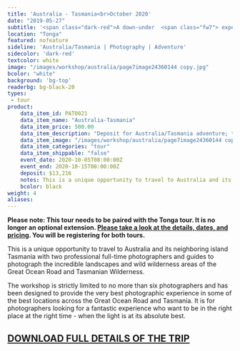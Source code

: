 ```yaml
---
title: 'Australia - Tasmania<br>October 2020'
date: "2019-05-27"
subtitle: '<span class="dark-red">A down-under  <span class="fw7"> experience</span> with Les Picker.</span>'
location: "Tonga"
featured: nofeature
sideline: 'Australia/Tasmania | Photography | Adventure'
sidecolor: 'dark-red'
textcolor: white
image: "/images/workshop/australia/page7image24360144 copy.jpg"
bcolor: "white"
background: 'bg-top'
readerbg: bg-black-20
types:
 - tour
product:
    data_item_id: PAT0021
    data_item_name: "Australia-Tasmania"
    data_item_price: 500.00
    data_item_description: "Deposit for Australia/Tasmania adventure; total price $13,216."
    data_item_image: "/images/workshop/australia/page7image24360144 copy.jpg"
    data_item_categories: "tour"
    data_item_shippable: "false"
    event_date: 2020-10-05T08:00:00Z
    event_end: 2020-10-15T08:00:00Z
    deposit: $13,216
    notes: This is a unique opportunity to travel to Australia and its neighboring island Tasmania with two professional full-time photographers and guides to photograph the incredible landscapes and wild wilderness areas of the Great Ocean Road and Tasmanian Wilderness. $13,216 per person double occupancy. After initial $500 payment, you will immediately be billed $4,500, to be paid by check. Final payment of $8,216 is due on April 30, 2020. Deposits are refundable as follows; 50% by January 15, 2020, and 25% by March 15, 2020. Final payments are not refundable. All costs are in U.S. dollars.  
    bcolor: black
weight: 4
aliases:
---
```


**Please note: This tour needs to be paired with the Tonga tour. It is no longer an optional extension. [Please take a look at the details, dates, and pricing](/products/tonga-whales/). You will be registering for both tours.**

This is a unique opportunity to travel to Australia and its neighboring island Tasmania with two professional full-time photographers and guides to photograph the incredible landscapes and wild wilderness areas of the Great Ocean Road and Tasmanian Wilderness.

The workshop is strictly limited to no more than six photographers and has been designed to provide the very best photographic experience in some of the best locations across the Great Ocean Road and Tasmania. It is for photographers looking for a fantastic experience who want to be in the right place at the right time - when the light is at its absolute best.

## [DOWNLOAD FULL DETAILS OF THE TRIP](/images/workshop/australia/Tasmania2020.pdf)